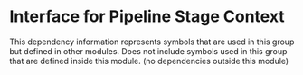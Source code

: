 
# Interface for Pipeline Stage Context
This dependency information represents symbols that are used in this group but defined in other modules.  Does not include symbols used in this group that are defined inside this module.
(no dependencies outside this module)
